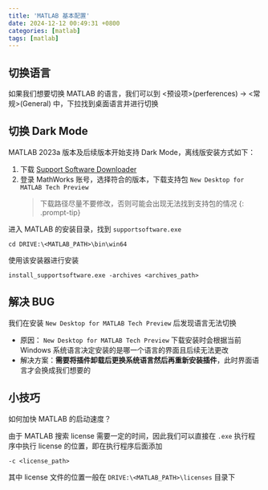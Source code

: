 ```yaml
---
title: 'MATLAB 基本配置'
date: 2024-12-12 00:49:31 +0800
categories: [matlab]
tags: [matlab]
---
```


## 切换语言

如果我们想要切换 MATLAB 的语言，我们可以到 <预设项>(perferences) -> <常规>(General) 中，下拉找到桌面语言并进行切换

## 切换 Dark Mode

MATLAB 2023a 版本及后续版本开始支持 Dark Mode，离线版安装方式如下：

1. 下载 [Support Software Downloader](https://www.mathworks.com/support/install/support-software-downloader.html)
2. 登录 MathWorks 账号，选择符合的版本，下载支持包 `New Desktop for MATLAB Tech Preview`
   > 下载路径尽量不要修改，否则可能会出现无法找到支持包的情况
   {: .prompt-tip}

进入 MATLAB 的安装目录，找到 `supportsoftware.exe`

```shell
cd DRIVE:\<MATLAB_PATH>\bin\win64
```

使用该安装器进行安装

```shell
install_supportsoftware.exe -archives <archives_path>
```

## 解决 BUG

我们在安装 `New Desktop for MATLAB Tech Preview` 后发现语言无法切换

- 原因： `New Desktop for MATLAB Tech Preview` 下载安装时会根据当前 Windows 系统语言决定安装的是哪一个语言的界面且后续无法更改
- 解决方案：**需要将插件卸载后更换系统语言然后再重新安装插件**，此时界面语言才会换成我们想要的

## 小技巧

如何加快 MATLAB 的启动速度？

由于 MATLAB 搜索 license 需要一定的时间，因此我们可以直接在 `.exe` 执行程序中执行 license 的位置，即在执行程序后面添加

```shell
-c <license_path>
```

其中 license 文件的位置一般在 `DRIVE:\<MATLAB_PATH>\licenses` 目录下
